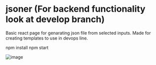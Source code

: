 # jsoner (For backend functionality look at develop branch)
Basic react page for genarating json file from selected inputs. Made for creating templates to use in devops line.

npm install
npm start

![image](https://user-images.githubusercontent.com/75986477/188308945-22361120-89f6-4bc2-9a60-fa5b69d7ebfd.png)

